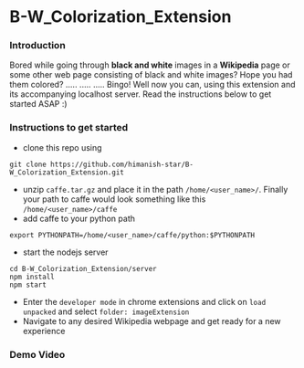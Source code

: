 # B-W_Colorization_Extension

### Introduction

Bored while going through **black and white** images in a **Wikipedia** page or some other web page consisting of 
black and white images? Hope you had them colored? ..... ..... ..... Bingo! Well now you can, using this extension 
and its accompanying localhost server. Read the instructions below to get started ASAP :)

### Instructions to get started

- clone this repo using
```
git clone https://github.com/himanish-star/B-W_Colorization_Extension.git
```
- unzip `caffe.tar.gz` and place it in the path `/home/<user_name>/`. Finally your path to caffe would look something like this
`/home/<user_name>/caffe`
- add caffe to your python path
```
export PYTHONPATH=/home/<user_name>/caffe/python:$PYTHONPATH
```
- start the nodejs server 
```
cd B-W_Colorization_Extension/server
npm install
npm start
```
- Enter the `developer mode` in chrome extensions and click on `load unpacked` and select `folder: imageExtension`
- Navigate to any desired Wikipedia webpage and get ready for a new experience

### Demo Video

